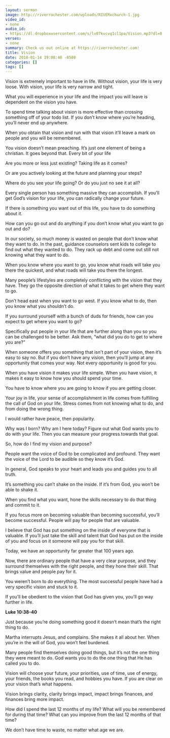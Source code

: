 ```yaml
---
layout: sermon
image: http://riverrochester.com/uploads/RIVERxchurch-1.jpg
video_id:
- none
audio_id:
- https://dl.dropboxusercontent.com/s/lv07kvcvq1cl1pa/Vision.mp3?dl=0
verses:
- none
summary: Check us out online at https://riverrochester.com!
title: Vision
date: 2018-01-14 19:08:40 -0500
categories: []
tags: []
---
```

Vision is extremely important to have in life. Without vision, your life is very loose. With vision, your life is very narrow and tight.

What you will experience in your life and the impact you will leave is dependent on the vision you have. 

To spend time talking about vision is more effective than crossing something off of your todo list. If you don’t know where you’re heading, you’ll never end up anywhere.

When you obtain that vision and run with that vision it’ll leave a mark on people and you will be remembered. 

You vision doesn’t mean preaching. It’s just one element of being a christian. It goes beyond that. Every bit of your life

Are you more or less just existing? Taking life as it comes?

Or are you actively looking at the future and planning your steps?

Where do you see your life going? Or do you just no see it at all?

Every single person has something massive they can accomplish. If you’ll get God’s vision for your life, you can radically change your future.

If there is something you want out of this life, you have to do something about it. 

How can you go out and do anything if you don’t know what you want to go out and do?

In our society, so much money is wasted on people that don’t know what they want to do. In the past, guidance counselors sent kids to college to find out what they wanted to do. They rack up debt and come out still not knowing what they want to do.

When you know where you want to go, you know what roads will take you there the quickest, and what roads will take you there the longest. 

Many people’s lifestyles are completely conflicting with the vision that they have. They go the opposite direction of what it takes to get where they want to go.

Don’t head east when you want to go west. If you know what to do, then you know what you shouldn’t do.

If you surround yourself with a bunch of duds for friends, how can you expect to get where you want to go? 

Specifically put people in your life that are further along than you so you can be challenged to be better. Ask them, “what did you do to get to where you are?”

When someone offers you something that isn't part of your vision, then it’s easy to say no. But if you don’t have any vision, then you’ll jump at any opportunity that comes your way. Not every opportunity is good for you.

When you have vision it makes your life simple. When you have vision, it makes it easy to know how you should spend your time.

You have to know where you are going to know if you are getting closer. 

Your joy in life, your sense of accomplishment in life comes from fulfilling the call of God on your life. Stress comes from not knowing what to do, and from doing the wrong thing.

I would rather have peace, then popularity.

Why was I born? Why am I here today? Figure out what God wants you to do with your life. Then you can measure your progress towards that goal.

So, how do I find my vision and purpose?

People want the voice of God to be complicated and profound. They want the voice of the Lord to be audible so they know it’s God. 

In general, God speaks to your heart and leads you and guides you to all truth.

It’s something you can’t shake on the inside. If it’s from God, you won’t be able to shake it. 

When you find what you want, hone the skills necessary to do that thing and commit to it. 

If you focus more on becoming valuable than becoming successful, you’ll become successful. People will pay for people that are valuable. 

I believe that God has put something on the inside of everyone that is valuable. If you’ll just take the skill and talent that God has put on the inside of you and focus on it someone will pay you for that skill.

Today, we have an opportunity far greater that 100 years ago.

Now, there are ordinary people that have a very clear purpose, and they surround themselves with the right people, and they hone their skill. That brings value and people pay for it. 

You weren’t born to do everything. The most successful people have had a very specific vision and stuck to it. 

If you’ll be obedient to the vision that God has given you, you’ll go way further in life.

**Luke 10:38-40**

Just because you’re doing something good it doesn’t mean that’s the right thing to do.

Martha interrupts Jesus, and complains. She makes it all about her. When you’re in the will of God, you won’t feel burdened.

Many people find themselves doing good things, but it’s not the one thing they were meant to do. God wants you to do the one thing that He has called you to do. 

Vision will choose your future, your priorities, use of time, use of energy, your friends, the books you read, and hobbies you have. If you are clear on your vision that’s what happens.

Vision brings clarity, clarity brings impact, impact brings finances, and finances bring more impact. 

How did I spend the last 12 months of my life? What will you be remembered for during that time? What can you improve from the last 12 months of that time?

We don’t have time to waste, no matter what age we are.